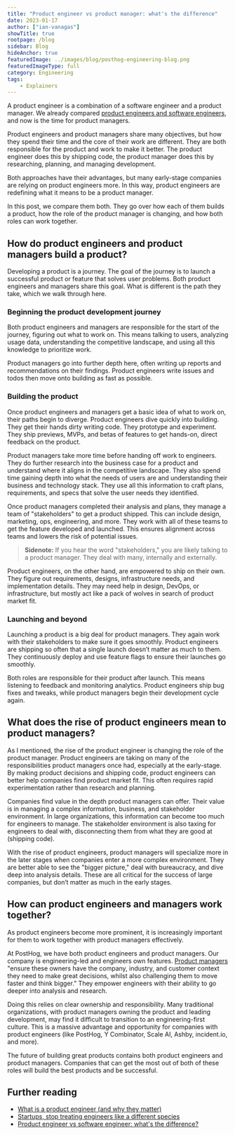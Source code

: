 ```yaml
---
title: "Product engineer vs product manager: what's the difference"
date: 2023-01-17
author: ["ian-vanagas"]
showTitle: true
rootpage: /blog
sidebar: Blog
hideAnchor: true
featuredImage: ../images/blog/posthog-engineering-blog.png
featuredImageType: full
category: Engineering
tags: 
    - Explainers
---
```


A product engineer is a combination of a software engineer and a product manager. We already compared [product engineers and software engineers](/blog/product-engineer-vs-software-engineer), and now is the time for product managers.

Product engineers and product managers share many objectives, but how they spend their time and the core of their work are different. They are both responsible for the product and work to make it better. The product engineer does this by shipping code, the product manager does this by researching, planning, and managing development.

Both approaches have their advantages, but many early-stage companies are relying on product engineers more. In this way, product engineers are redefining what it means to be a product manager. 

In this post, we compare them both. They go over how each of them builds a product, how the role of the product manager is changing, and how both roles can work together. 

## How do product engineers and product managers build a product?

Developing a product is a journey. The goal of the journey is to launch a successful product or feature that solves user problems. Both product engineers and managers share this goal. What is different is the path they take, which we walk through here.

### Beginning the product development journey

Both product engineers and managers are responsible for the start of the journey, figuring out what to work on. This means talking to users, analyzing usage data, understanding the competitive landscape, and using all this knowledge to prioritize work. 

Product managers go into further depth here, often writing up reports and recommendations on their findings. Product engineers write issues and todos then move onto building as fast as possible.

### Building the product

Once product engineers and managers get a basic idea of what to work on, their paths begin to diverge. Product engineers dive quickly into building. They get their hands dirty writing code. They prototype and experiment. They ship previews, MVPs, and betas of features to get hands-on, direct feedback on the product.

Product managers take more time before handing off work to engineers. They do further research into the business case for a product and understand where it aligns in the competitive landscape. They also spend time gaining depth into what the needs of users are and understanding their business and technology stack. They use all this information to craft plans, requirements, and specs that solve the user needs they identified.

Once product managers completed their analysis and plans, they manage a team of "stakeholders" to get a product shipped. This can include design, marketing, ops, engineering, and more. They work with all of these teams to get the feature developed and launched. This ensures alignment across teams and lowers the risk of potential issues.

> **Sidenote:** If you hear the word "stakeholders," you are likely talking to a product manager. They deal with many, internally and externally.

Product engineers, on the other hand, are empowered to ship on their own. They figure out requirements, designs, infrastructure needs, and implementation details. They may need help in design, DevOps, or infrastructure, but mostly act like a pack of wolves in search of product market fit.

### Launching and beyond

Launching a product is a big deal for product managers. They again work with their stakeholders to make sure it goes smoothly. Product engineers are shipping so often that a single launch doesn’t matter as much to them. They continuously deploy and use feature flags to ensure their launches go smoothly.

Both roles are responsible for their product after launch. This means listening to feedback and monitoring analytics. Product engineers ship bug fixes and tweaks, while product managers begin their development cycle again.

## What does the rise of product engineers mean to product managers?

As I mentioned, the rise of the product engineer is changing the role of the product manager. Product engineers are taking on many of the responsibilities product managers once had, especially at the early-stage. By making product decisions and shipping code, product engineers can better help companies find product market fit. This often requires rapid experimentation rather than research and planning.

Companies find value in the depth product managers can offer. Their value is in managing a complex information, business, and stakeholder environment. In large organizations, this information can become too much for engineers to manage. The stakeholder environment is also taxing for engineers to deal with, disconnecting them from what they are good at (shipping code).

With the rise of product engineers, product managers will specialize more in the later stages when companies enter a more complex environment. They are better able to see the "bigger picture," deal with bureaucracy, and dive deep into analysis details. These are all critical for the success of large companies, but don’t matter as much in the early stages.

## How can product engineers and managers work together?

As product engineers become more prominent, it is increasingly important for them to work together with product managers effectively.

At PostHog, we have both product engineers and product managers. Our company is engineering-led and engineers own features. [Product managers](/handbook/product/product-manager-role) "ensure these owners have the company, industry, and customer context they need to make great decisions, whilst also challenging them to move faster and think bigger." They empower engineers with their ability to go deeper into analysis and research. 

Doing this relies on clear ownership and responsibility. Many traditional organizations, with product managers owning the product and leading development, may find it difficult to transition to an engineering-first culture. This is a massive advantage and opportunity for companies with product engineers (like PostHog, Y Combinator, Scale AI, Ashby, incident.io, and more).

The future of building great products contains both product engineers and product managers. Companies that can get the most out of both of these roles will build the best products and be successful.

## Further reading

- [What is a product engineer (and why they matter)](/blog/what-is-a-product-engineer/)
- [Startups, stop treating engineers like a different species](/blog/stop-treating-engineers-differently)
- [Product engineer vs software engineer: what's the difference?](/blog/product-engineer-vs-software-engineer)
